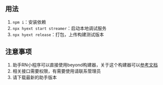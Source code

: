 ## 用法

1. `npm i`：安装依赖
2. `npx hyext start streamer`：启动本地调试服务
3. `npx hyext release`：打包，上传构建测试版本

## 注意事项

1. 助手RN小程序可以直接使用beyond构建器，关于这个构建器可以[参考文档](https://hd.huya.com/web/hy-ui-doc/)
2. 相关接口需要权限，有需要使用请联系管理员
3. 请下载最新的助手版本